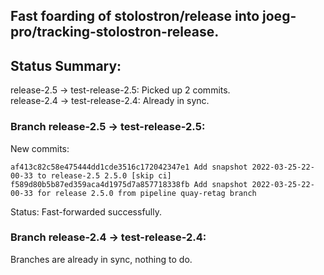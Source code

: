 ## Fast foarding of stolostron/release into joeg-pro/tracking-stolostron-release.

## Status Summary:

release-2.5 -> test-release-2.5: Picked up 2 commits.  
release-2.4 -> test-release-2.4: Already in sync.  

### Branch release-2.5 -> test-release-2.5:

New commits:

```
af413c82c58e475444dd1cde3516c172042347e1 Add snapshot 2022-03-25-22-00-33 to release-2.5 2.5.0 [skip ci]
f589d80b5b87ed359aca4d1975d7a857718338fb Add snapshot 2022-03-25-22-00-33 for release 2.5.0 from pipeline quay-retag branch
```

Status: Fast-forwarded successfully.

### Branch release-2.4 -> test-release-2.4:

Branches are already in sync, nothing to do.
